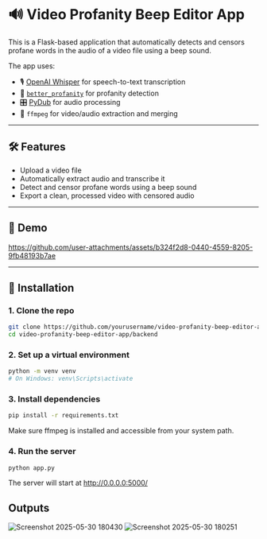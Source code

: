 # 🔊 Video Profanity Beep Editor App

This is a Flask-based application that automatically detects and censors profane words in the audio of a video file using a beep sound.

The app uses:
- 🎙️ [OpenAI Whisper](https://github.com/openai/whisper) for speech-to-text transcription
- 🤬 [`better_profanity`](https://github.com/snguyenthanh/better-profanity) for profanity detection
- 🎛️ [PyDub](https://github.com/jiaaro/pydub) for audio processing
- 🎥 `ffmpeg` for video/audio extraction and merging

---

## 🛠 Features

- Upload a video file
- Automatically extract audio and transcribe it
- Detect and censor profane words using a beep sound
- Export a clean, processed video with censored audio

---

## 📸 Demo

https://github.com/user-attachments/assets/b324f2d8-0440-4559-8205-9fb48193b7ae

---

## 🚀 Installation

### 1. Clone the repo

```bash
git clone https://github.com/yourusername/video-profanity-beep-editor-app.git
cd video-profanity-beep-editor-app/backend
```

### 2. Set up a virtual environment
```bash
python -m venv venv
# On Windows: venv\Scripts\activate
```
### 3. Install dependencies
```bash
pip install -r requirements.txt
```
Make sure ffmpeg is installed and accessible from your system path.

### 4. Run the server
```bash
python app.py
```
The server will start at http://0.0.0.0:5000/

## Outputs
![Screenshot 2025-05-30 180430](https://github.com/user-attachments/assets/3bf213e8-40c9-4692-9434-435d7415f3a5)
![Screenshot 2025-05-30 180251](https://github.com/user-attachments/assets/bca52309-e836-4e51-be93-4238cd983e8a)
